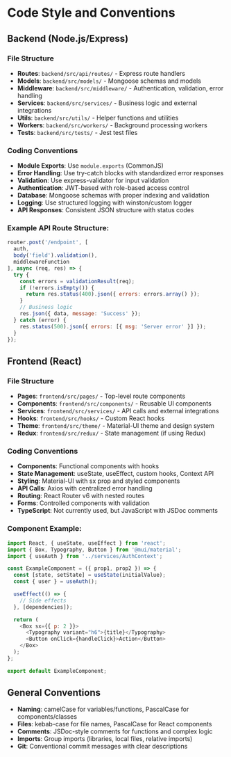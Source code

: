 # Code Style and Conventions

## Backend (Node.js/Express)

### File Structure
- **Routes**: `backend/src/api/routes/` - Express route handlers
- **Models**: `backend/src/models/` - Mongoose schemas and models
- **Middleware**: `backend/src/middleware/` - Authentication, validation, error handling
- **Services**: `backend/src/services/` - Business logic and external integrations
- **Utils**: `backend/src/utils/` - Helper functions and utilities
- **Workers**: `backend/src/workers/` - Background processing workers
- **Tests**: `backend/src/tests/` - Jest test files

### Coding Conventions
- **Module Exports**: Use `module.exports` (CommonJS)
- **Error Handling**: Use try-catch blocks with standardized error responses
- **Validation**: Use express-validator for input validation
- **Authentication**: JWT-based with role-based access control
- **Database**: Mongoose schemas with proper indexing and validation
- **Logging**: Use structured logging with winston/custom logger
- **API Responses**: Consistent JSON structure with status codes

### Example API Route Structure:
```javascript
router.post('/endpoint', [
  auth,
  body('field').validation(),
  middlewareFunction
], async (req, res) => {
  try {
    const errors = validationResult(req);
    if (!errors.isEmpty()) {
      return res.status(400).json({ errors: errors.array() });
    }
    // Business logic
    res.json({ data, message: 'Success' });
  } catch (error) {
    res.status(500).json({ errors: [{ msg: 'Server error' }] });
  }
});
```

## Frontend (React)

### File Structure
- **Pages**: `frontend/src/pages/` - Top-level route components
- **Components**: `frontend/src/components/` - Reusable UI components
- **Services**: `frontend/src/services/` - API calls and external integrations
- **Hooks**: `frontend/src/hooks/` - Custom React hooks
- **Theme**: `frontend/src/theme/` - Material-UI theme and design system
- **Redux**: `frontend/src/redux/` - State management (if using Redux)

### Coding Conventions
- **Components**: Functional components with hooks
- **State Management**: useState, useEffect, custom hooks, Context API
- **Styling**: Material-UI with sx prop and styled components
- **API Calls**: Axios with centralized error handling
- **Routing**: React Router v6 with nested routes
- **Forms**: Controlled components with validation
- **TypeScript**: Not currently used, but JavaScript with JSDoc comments

### Component Example:
```javascript
import React, { useState, useEffect } from 'react';
import { Box, Typography, Button } from '@mui/material';
import { useAuth } from '../services/AuthContext';

const ExampleComponent = ({ prop1, prop2 }) => {
  const [state, setState] = useState(initialValue);
  const { user } = useAuth();

  useEffect(() => {
    // Side effects
  }, [dependencies]);

  return (
    <Box sx={{ p: 2 }}>
      <Typography variant="h6">{title}</Typography>
      <Button onClick={handleClick}>Action</Button>
    </Box>
  );
};

export default ExampleComponent;
```

## General Conventions
- **Naming**: camelCase for variables/functions, PascalCase for components/classes
- **Files**: kebab-case for file names, PascalCase for React components
- **Comments**: JSDoc-style comments for functions and complex logic
- **Imports**: Group imports (libraries, local files, relative imports)
- **Git**: Conventional commit messages with clear descriptions